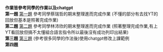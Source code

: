 **作業皆參考同學的作業以及chatgpt**  
**第一題**  [第一題](https://github.com/Raylee123321/_sp/tree/main/%E4%BD%9C%E6%A5%AD/%E7%AC%AC%E4%B8%80%E9%A1%8C/03c-compiler3)
參考同學蔡瑞哲的期末整理進而完成作業 (不懂的部分有去找YT的回放但基本是照著完成作業)  
**第二題** [第二題](https://github.com/Raylee123321/_sp/tree/main/%E4%BD%9C%E6%A5%AD/%E7%AC%AC%E4%BA%8C%E9%A1%8C/01c-asmFib)
參考同學林沛欣的期末整理進而完成作業 (照著整理完成作業,有上YT看回放但搞不太懂組合語言指令所以最後沒有成功列印出結果)  
**第三題** [第三題](https://github.com/Raylee123321/_sp/tree/main/%E4%BD%9C%E6%A5%AD/%E7%AC%AC%E4%B8%89%E9%A1%8C/00e-c4for)
(參考很多同學的作法後)使用chatgpt修改上課範例  
**第四題**